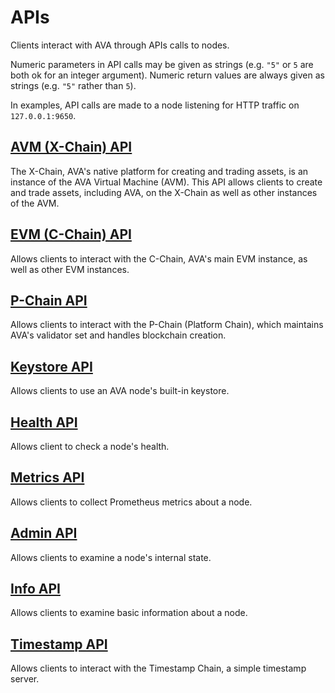 # APIs

Clients interact with AVA through APIs calls to nodes.

Numeric parameters in API calls may be given as strings (e.g. `"5"` or `5` are both ok for an integer argument).
Numeric return values are always given as strings (e.g. `"5"` rather than `5`).

In examples, API calls are made to a node listening for HTTP traffic on `127.0.0.1:9650`.

## [AVM (X-Chain) API](./avm.md)

The X-Chain, AVA's native platform for creating and trading assets, is an instance of the AVA Virtual Machine (AVM).
This API allows clients to create and trade assets, including AVA, on the X-Chain as well as other instances of the AVM.

## [EVM (C-Chain) API](./evm.md)

Allows clients to interact with the C-Chain, AVA's main EVM instance, as well as other EVM instances.

## [P-Chain API](./platform.md)

Allows clients to interact with the P-Chain (Platform Chain), which maintains AVA's validator set and handles blockchain creation.

## [Keystore API](./keystore.md) 

Allows clients to use an AVA node's built-in keystore.

## [Health API](./health.md)

Allows client to check a node's health.

## [Metrics API](./metrics.md) 

Allows clients to collect Prometheus metrics about a node.

## [Admin API](./admin.md)

Allows clients to examine a node's internal state.

## [Info API](./info.md)

Allows clients to examine basic information about a node.

## [Timestamp API](./timestamp.md)

Allows clients to interact with the Timestamp Chain, a simple timestamp server.